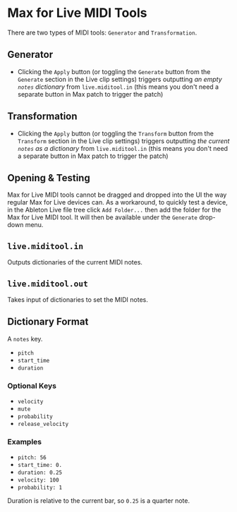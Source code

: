 # Max for Live MIDI Tools

There are two types of MIDI tools: `Generator` and `Transformation`.

## Generator

- Clicking the `Apply` button (or toggling the `Generate` button from the `Generate` section in the Live clip settings) triggers outputting *an empty `notes` dictionary* from `live.miditool.in` (this means you don't need a separate button in Max patch to trigger the patch)

## Transformation

- Clicking the `Apply` button (or toggling the `Transform` button from the `Transform` section in the Live clip settings) triggers outputting *the current `notes` as a dictionary* from `live.miditool.in` (this means you don't need a separate button in Max patch to trigger the patch)

## Opening & Testing

Max for Live MIDI tools cannot be dragged and dropped into the UI the way regular Max for Live devices can. As a workaround, to quickly test a device, in the Ableton Live file tree click `Add Folder...` then add the folder for the Max for Live MIDI tool. It will then be available under the `Generate` drop-down menu.

## `live.miditool.in`

Outputs dictionaries of the current MIDI notes.

## `live.miditool.out`

Takes input of dictionaries to set the MIDI notes.

## Dictionary Format

A `notes` key.

- `pitch`
- `start_time`
- `duration`

### Optional Keys

- `velocity`
- `mute`
- `probability`
- `release_velocity`

### Examples

- `pitch: 56`
- `start_time: 0.`
- `duration: 0.25`
- `velocity: 100`
- `probability: 1`

Duration is relative to the current bar, so `0.25` is a quarter note.
